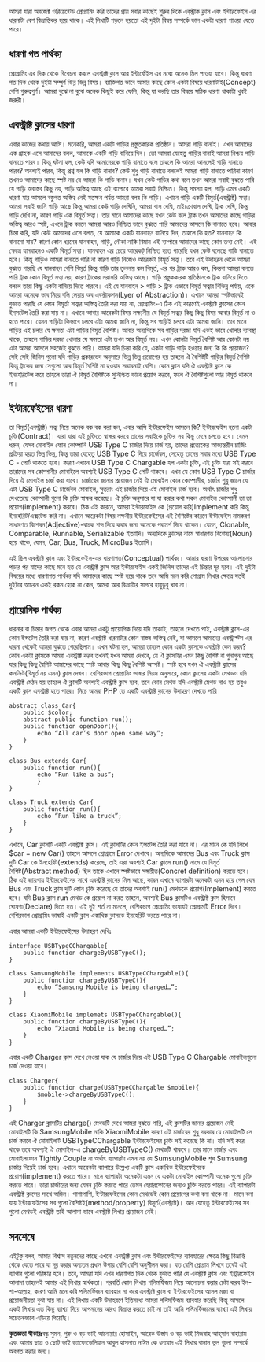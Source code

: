 <p>আমরা যারা অবজেক্ট ওরিয়েন্টেড প্রোগ্রামিং করি তাদের প্রায় সবার কাছেই শুরুর দিকে এব্‌স্ট্রাক ক্লাস এবং ইন্টারফেইস এর ধারনাটা বেশ বিভ্রান্তিকর হয়ে থাকে। এই লিখাটি পড়লে হয়তো এই দুইটা বিষয় সম্পর্কে ভাল একটা  ধারণা পাওয়া যেতে পারে।</p><h2>ধারণা গত পার্থক্য</h2><p>প্রোগ্রামিং এর দিক থেকে বিবেচনা করলে এবস্ট্রাক্ট ক্লাস আর ইন্টার্ফেইস এর মধ্যে অনেক মিল পাওয়া যাবে। কিন্তু ধারণা গত দিক থেকে দুইটা সম্পুর্ণ ভিন্ন ভিন্ন বিষয়। ব্যাক্তিগত ভাবে আমার কাছে কোন একটা বিষয়ে ধারণাটাই(Concept) বেশি গুরুত্বপুর্ণ। আমরা বুঝে না বুঝে অনেক কিছুই করে ফেলি, কিন্তু যা করছি তার বিষয়ে সঠিক ধারণা থাকাটা খুবই জরুরী। </p><h2>এবস্ট্রাক্ট ক্লাসের ধারণা</h2><p>এবার কাজের কথায় আসি। মনেকরি, আমরা একটি গাড়ির প্রস্তুতকারক প্রতিষ্ঠান। আমরা গাড়ি বানাই। এখন আমাদের এক গ্রাহক এসে আমাদের বলল, আমাকে একটি গাড়ি বানিয়ে দিন। তো আমরা যেহেতু গাড়ির বানাই আমরা নিশ্চয় গাড়ি বানাতে পারব। কিন্তু ঘটনা হল, কেউ যদি আমাদেরকে গাড়ি বানাতে বলে তাহলে কি আমরা আসলেই গাড়ি বানাতে পারব? অবশ্যই পারব, কিন্তু প্রশ্ন হল কি গাড়ি বানাব? কেউ শুধু গাড়ি বানাতে বললেই আমরা গাড়ি বানাতে পারিনা কারণ তখনও আমাদের কাছে স্পষ্ট নয় যে আমরা কি গাড়ি বানাব। যখন কেউ গাড়ির কথা বলে তখন আমরা সবাই বুঝতে পারি যে গাড়ি অবাস্তব কিছু নয়, গাড়ি অস্তিত্ব আছে এই ব্যাপারে আমরা সবাই নিশ্চিত। কিন্তু সমস্যা হল, গাড়ি এমন একটি ধারণা যার আসলে বস্তুগত অস্তিত্ব নেই যতক্ষন পর্যন্ত আমরা বলব কি গাড়ি। এখানে গাড়ি একটি বিমূর্ত(এবস্ট্রাক্ট) সত্বা। আমরা সবাই জানি গাড়ি আছে কিন্তু আমরা কেউ গাড়ি দেখিনি, আমরা বাস দেখি, মাইক্রোবাস দেখি, ট্রাক দেখি, কিন্তু গাড়ি দেখি না, কারণ গাড়ি এক বিমূর্ত সত্বা। তার মানে আমাদের কাছে যখন কেউ বলে ট্রাক তখন আমাদের কাছে গাড়ির অস্তিত্ব আরও স্পষ্ট, এখনে ট্রাক বললে আমরা আরও নিশ্চিত ভাবে বুঝতে পারি আমাদের আসলে কি বানাতে হবে। আবার চিন্তা করি, যদি কেউ আমাদের এসে বলত, যে আমাকে একটি যানবাহন বানিয়ে দিন, তাহলে কি হত? যানবাহন কি বানানো যায়? কারণ কোন ধরনের যানবাহন, গাড়ি, নৌকা নাকি বিমান এই ব্যাপারে আমাদের কাছে কোন তথ্য নেই। এই ক্ষেত্রে যানবাহনও একটি বিমূর্ত সত্বা। যানবাহন এর চেয়ে আরেকটু নিশ্চিত হতে পারেছি যখন কেউ বলেছে গাড়ি বানাতে হবে। কিন্তু গাড়িও আমরা বানাতে পারি না কারণ গাড়ি নিজেও আরেকটা বিমূর্ত সত্বা। তবে এই উদাহরন থেকে আমরা বুঝতে পারছি যে যানবাহন বেশি বিমূর্ত কিন্তু গাড়ি তার তুলনায় কম বিমূর্ত, এর পর ট্রাক আরও কম, কিন্তবা আমরা বলতে পারি ট্রাক কোন বিমূর্ত সত্বা নয়, কারণ ট্রাকের সরাসরি অস্তিত্ব আছে। গাড়ি প্রস্তুককারক প্রতিষ্ঠানকে ট্রাক বানিয়ে দিতে বললে তারা কিছু একটা বানিয়ে দিতে পারবে। এই যে যানবাহন > গাড়ি > ট্রাক এভাবে বিমূর্ত সত্বার বিভিন্ন পর্যায়, একে আমরা অনেকে ভাব নিয়ে বলি লেয়ার অব এবস্ট্রাকশন(Lyer of Abstraction)। এখানে আমরা স্পষ্টভাবেই বুঝতে পারছি যে কোন বিমূর্ত্য সত্বার অস্তিত্ব তৈরি করা যায় না, প্রোগ্রামিং-এ ঠিক এই কারণেই এবস্ট্রাক্ট ক্লাসের কোন ইন্‌সটেন্স তৈরি করা যায় না। এখানে আবার আরেকটা বিষয় লক্ষ্যনীয় যে বিমূর্ত সত্বার কিছু কিছু বিষয় আবার বিমূর্ত না ও হতে পারে। যেমন গাড়িটা কিভাবে চলবে এটা আমরা জানি না, কিন্তু সব গাড়িই চলবে এটা আমরা জানি। তার মানে গাড়ির এই চলার যে ক্ষমতা এটা গাড়ির বিমূর্ত বৈশিষ্ট। আবার অন্যদিকে সব গাড়ির দরজা যদি একই ভাবে খোলার ব্যাবস্থা থাকে, তাহলে গাড়ির দরজা খোলার যে ক্ষমতা এটা তখন আর বিমূর্ত নয়। এখন কোনটা বিমূর্ত বৈশিষ্ট আর কোনটা নয় এটা আমরা আসলে সহজেই বুঝতে পারি। আমরা যদি চিন্তা করি যে, একটা গাড়ি গাড়ি হওয়ার জন্য কি কি প্রয়োজন? সেই সেই জিনিস গুলো যদি গাড়ির প্রকারভেদ অনুসারে ভিন্ন ভিন্ন প্রয়োগের হয় তাহলে ঐ বৈশিষ্টটি গাড়ির বিমূর্ত বৈশিষ্ট কিন্তু ট্রাকের জন্য সেগুলো আর বিমূর্ত বৈশিষ্ট না হওয়ার সম্ভাবনাই বেশি। কোন ক্লাস যদি ঐ এবস্ট্রাক্ট ক্লাস কে ইনহেরিটেন্স করে তাহলে তারা ঐ বিমূর্ত বৈশিষ্টকে সুনিশ্চিত ভাবে প্রয়োগ করবে, ফলে ঐ বৈশিষ্টগুলো আর বিমূর্ত থাকবে না। </p><h2>ইন্টারফেইসের ধারণা</h2><p>তা বিমূর্ত(এবস্ট্রাক্ট) সত্বা নিয়ে অনেক বক বক করা হল, এবার আসি ইন্টারফেইস আসলে কি? ইন্টারফেইস হলো একটা চুক্তি(Contract)। যারা যারা এই চুক্তিতে স্বাক্ষর করবে তাদের সবাইকে চুক্তির সব কিছু মেনে চলতে হবে। যেমন ধরুন, যেসব মোবাইল ফোন কোম্পানি USB Type C চার্জার দিয়ে চার্জ হয়, তাদের প্রত্যেকের আভ্যন্তরীন চার্জিং প্রক্রিয়া হয়ত ভিন্ন ভিন্ন, কিন্তু তারা যেহেতু USB Type C দিয়ে চার্জেবল, সেহেতু তাদের সবার মধ্যে USB Type C - পোর্ট থাকতে হবে। কারণ এখানে USB Type C Chargable হল একটা চুক্তি, এই চুক্তি যারা সই করবে তারাদের সব কোম্পানীর মোবাইলে অবশ্যই USB Type C পোর্ট থাকবে। এখন যে কোন USB Type C চার্জার দিয়ে ঐ মোবাইল চার্জ করা যাবে। চার্জারের জানার প্রয়োজন নেই ঐ মোবাইল কোন কোম্পানীর, চার্জার শুধু জানে যে এটা USB Type C চার্জেবল মোবাইল, সুতরাং এই চার্জার দিয়ে এই মোবাইল চার্জ হবে। অর্থাৎ চার্জার শুধু দেখতেছে কোম্পানী গুলো কি চুক্তি স্বাক্ষর করেছে। ঐ চুক্তি অনুসারে যা যা করার কথা সকল মোবাইল কোম্পানী তা তা প্রয়োগ(implement) করবে। ঠিক এই কারনে, আমরা ইন্টারফেইস কে (প্রয়োগ করি)Implement করি কিন্তু ইনহেরিট/এক্সটেন্ড করি না। এখানে আরেকটা বিষয় লক্ষনীয় ইন্টারফেইসের এই বৈশিষ্টের কারনে ইন্টাফেইস নামকরণ  সাধারণত বিশেষন(Adjective)-বাচক শব্দ দিয়ে করার জন্য অনেকে পরামর্শ দিয়ে থাকেন। যেমন, Clonable, Comparable, Runnable, Serializable ইত্যাদি। অন্যদিকে ক্লাসের নামে স্বাধারণত বিশেষ্য(Noun) হয়ে থাকে, যেমন, Car, Bus, Truck, MicroBus ইত্যাদি। </p><p>এই ছিল এবস্ট্রাক্ট ক্লাস এবং ইন্টারফেইস-এর ধারণাগত(Conceptual) পার্থক্য। আমার ধারণা উপরের আলোচনার পড়ার পর যাদের কাছে মনে হত যে এবস্ট্রাক্ট ক্লাস আর ইন্টারফেইস একই জিনিস তাদের এই চিন্তার দূর হবে। এই দুইটা বিষয়ের মধ্যে ধারণাগত পার্থক্য যদি আমাদের কাছে স্পষ্ট হয়ে থাকে তবে আমি মনে করি পোগ্রাম লিখার ক্ষেত্রে যতই দুইটার আচরন একই রকম হোক না কেন, আমরা আর বিভ্রান্তির সাগরে হাবুডুবু খাব না। </p><h2>প্রায়োগিক পার্থক্য</h2><p>ধারনার বা চিন্তার জগত থেকে এবার আমরা একটু প্রায়োগিক দিয়ে যদি তাকাই, তাহলে দেখতে পাই, এবস্ট্রাক্ট ক্লাস-এর কোন ইন্সটেন্স তৈরি করা যায় না, কারণ এবস্ট্রাক্ট ধারনাটার কোন বাস্তব অস্তিত্ব নেই, যা আসলে আমাদের এবস্ট্রাক্ট্স এর ধারনা থেকেই আমরা বুঝতে পেরেছিলাম। এখন ঘটনা হল, আমরা তাহলে কোন একটা ক্লাসকে এবস্ট্রাক্ট কেন করব? কোন একটা ক্লাসকে আমরা এবস্ট্রাক্ট করব তখনই যখন আমরা দেখবে, যে ঐ ক্লাসটার এমন কিছু বৈশিষ্ট বা গুনাগুন আছে যার কিছু কিছু বৈশিষ্ট আমাদের কাছে স্পষ্ট আবার কিছু কিছু বৈশিষ্ট অস্পষ্ট। স্পষ্ট হবে যখন ঐ এবস্ট্রাক্ট ক্লাসের কনক্রিট(বিমূর্ত নয় এমন) ক্লাস দেখব। বেশিরভাগ প্রোগ্রামিং ভাষার নিয়ম অনুসারে, কোন ক্লাসের একটা মেথডও যদি এবস্ট্রাক্ট মেঠদ হয় তাহলে ঐ ক্লাসটি অবশ্যই এবস্ট্রাক্ট ক্লাস হবে, তবে কোন মেথড যদি এবস্ট্রাক্ট মেথড নাও হয় তবুও একটি ক্লাস এবস্ট্রাক্ট হতে পারে। নিচে আমরা PHP তে একটি এবস্ট্রাক্ট ক্লাসের উদাহরণ দেখতে পারি </p><pre><code>abstract class Car{	public $color; 	abstract public function run();	public function openDoor(){		echo “All car’s door open same way”; 	}}</code></pre><pre><code>class Bus extends Car{	public function run(){		echo “Run like a bus”;        }}</code></pre><pre><code>class Truck extends Car{	public function run(){		echo “Run like a truck”;	}}</code></pre><p>এখানে, Car ক্লাসটি একটি এবস্ট্রাক্ট ক্লাস। এই ক্লাসটির কোন ইন্সটেন্স তৈরি করা যাবে না। এর মানে কে যদি লিখে $car = new Car() তাহলে আসলে প্রোগ্রামে Error দেখাবে। অন্যদিকে আমাদের Bus এবং Truck  ক্লাস দুটি Car কে ইনহেরিট(extends) করেছে, তাই এরা অবশ্যই Car ক্লাসে run() নামে যে বিমূর্ত বৈশিষ্ট(Abstract method) ছিল তাকে এখানে স্পষ্টভাবে সঙ্গায়ীত(Concret definition) করতে হবে। ঠিক এই জায়গায় ইন্টারফেইসের সাথে এবস্ট্রাক্ট ক্লাসের মিল আছে, কারন এখানে ব্যাপারটা অনেকটা এমন হয়ে গেল যেন Bus এবং Truck ক্লাস দুটি কোন চুক্তি করেছে যে তাদের অবশ্যই run() মেথডকে প্রয়োগ(Implement) করতে হবে। যদি Bus ক্লাস run মেথড কে প্রয়োগ না করত তাহলে, অবশ্যই Bus ক্লাসটিও এবস্ট্রাক্ট ক্লাস হিসাবে ঘোষণা(Declare) দিতে হত। এই দুই শর্ত না মানলে, বেশিরভাগ প্রোগ্রামিং ভাষায়ই প্রোগ্রামটি Error দিবে। বেশিরভাগ প্রোগ্রামিং ভাষাই একটি ক্লাস একাধিক ক্লাসকে ইনহেরিট করতে পারে না।</p><p>এবার আমরা একটি ইন্টারফেইসের উদাহরণ দেখিঃ </p><pre><code>interface USBTypeCChargable{	public function chargeByUSBTypeC();}</code></pre><pre><code>class SamsungMobile implements USBTypeCChargable(){	public function chargeByUSBTypeC(){		echo “Samsung Mobile is being charged…”;	}}</code></pre><pre><code>class XiaomiMobile implemets USBTypeCChargable(){	public function chargeByUSBTypeC(){		echo “Xiaomi Mobile is being charged…”;	}}</code></pre><p>এবার একটি Charger ক্লাস দেখে নেওয়া যাক যে চার্জার দিয়ে এই USB Type C Chargable মোবাইলগুলো চার্জ দেওয়া যাবে। </p><pre><code>class Charger{	public function charge(USBTypeCChargable $mobile){		$mobile->chargeByUSBTypeC();	}}</code></pre></p>এই Charger ক্লাসটির charge() মেথডটি দেখে আমরা বুঝতে পারি, এই ক্লাসটির জানার প্রয়োজন নেই মোবাইলটি কি SamsungMobile নাকি XiaomiMobile কারণ এই চার্জারের শুধু দরকার যে মোবাইলটি সে চার্জ করবে ঐ মোবাইলটি USBTypeCChargable ইন্টারফেইসের চুক্তি সই করেছে কি না। যদি সই করে থাকে তবে অবশ্যই ঐ মোবাইল-এ chargeByUSBTypeC() মেথডটি থাকবে। তার মানে চার্জার এবং মোবাইলফোন Tightly Couple না অর্থাৎ ব্যাপারটা এমন নয় যে SumsungMobile শুধ Sumsung চার্জার দিয়েই চার্জ হবে। এখানে আরেকটা ব্যাপারে উল্লেখ্য একটি ক্লাস একাধিক ইন্টারফেইসকে প্রয়োগ(implement) করতে পারে। মানে ব্যাপারটা অনেকটা এমন যে একটা মোবাইল কোম্পানী অনেক গুলো চুক্তি করতে পারে। তারা চার্জারের জন্য যেমন চুক্তি করতে পারে তেমন হেয়ারফোনের জন্যও চুক্তি করতে পারে। এই ব্যাপারটা এবস্ট্রাক্ট ক্লাসের সাথে অমিল। পাশাপাশি, ইন্টারফেইসের কোন মেথডেই কোন প্রয়োগের কথা বলা থাকে না। মানে বলা যায় ইন্টারফেইসের সব গুলো বৈশিষ্টই(method/property) বিমূর্ত(এবস্ট্রাক্ট)। আর যেহেতু ইন্টারফেইসের সব গুলো মেথডই এবস্ট্রাক্ট তাই আলাদা ভাবে এবস্ট্রাক্ট লিখার প্রয়োজন নেই। </p><h2>সবশেষে</h2><p>এইটুকু বলব, আমার বিশ্বাস নতুনদের কাছে এখনো এবস্ট্রাক্ট ক্লাস এবং ইন্টারফেইসের ব্যাবহারের ক্ষেত্রে কিছু বিভ্রান্তি থেকে যেতে পারে যা দূর করার অন্যতম প্রধান উপায় বেশি বেশি অনুশীলন করা। যত বেশি প্রোগ্রাম লিখবে তবেই এই ব্যাপার গুলো পরিষ্কার হবে। তবে, আমরা যদি এখন ধারণাগত দিক থেকে বুঝতে পারি যে এবস্ট্রাক্ট ক্লাস এবং ইন্ট্রারফেইস আলাদা তাহলেই আমার এই লিখার স্বার্থকতা। পরবর্তি কোন লিখায় পলিমর্ফিজম নিয়ে আলোচনা করার চেষ্টা করব ইন-শা-আল্লাহ, কারণ আমি মনে করি পলিমর্ফিজম ব্যাবহার না করে এবস্ট্রাক্ট ক্লাস বা ইন্টারফেইসের আসল মজা বা প্রয়োজনীয়তা বুঝা যায় না। এই লিখায় একটি উদাহরণে ইতিমধ্যে আমরা পলিমর্ফিজম ব্যাবহার করেছি কিন্তু আসলে একই লিখায় এত কিছু ব্যাখ্যা দিয়ে আপনাদের আরও বিভ্রান্ত করতে চাই না তাই আমি পলিমর্ফিজমের ব্যাখ্যা এই লিখায় সচেতনভাবে এড়িয়ে গিয়েছি। </p><strong>কৃতজ্ঞতা স্বীকারঃ</strong>বন্ধু সুমন, গুরু ও বড় ভাই আনোয়ার হোসাইন, আরেক উস্তাদ ও বড় ভাই মিজবাহ আহ্‌সান বাহারাম এবং আমার ছাত্র ও ছোট ভাই ড্যাফোডেলিয়ান আবুল হাসনাত নাঈম কে ধন্যবাদ এই লিখার বানান ভুল গুলো সম্পর্কে অবগত করার জন্য।